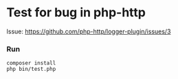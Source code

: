 # Test for bug in php-http

Issue: https://github.com/php-http/logger-plugin/issues/3

### Run

```
composer install
php bin/test.php
```